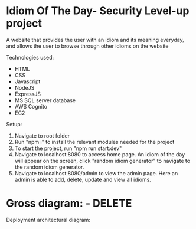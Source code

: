 # Idiom Of The Day- Security Level-up project

A website that provides the user with an idiom and its meaning everyday, and allows the user to browse through other idioms on the website

Technologies used:
- HTML
- CSS
- Javascript
- NodeJS
- ExpressJS
- MS SQL server database
- AWS Cognito
- EC2

Setup:
1. Navigate to root folder
2. Run "npm i" to install the relevant modules needed for the project
3. To start the project, run "npm run start:dev"
4. Navigate to localhost:8080 to access home page. An idiom of the day will appear on the screen, click "random idiom generator" to navigate to the random idiom generator.
5. Navigate to localhost:8080/admin to view the admin page. Here an admin is able to add, delete, update and view all idioms.

# Gross diagram: - DELETE

Deployment architectural diagram:



